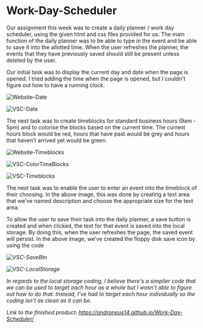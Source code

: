 # Work-Day-Scheduler

Our assignment this week was to create a daily planner / work day scheduler, using the given html and css files provided for us. The main function of the daily planner was to be able to type in the event and be able to save it into the allotted time. When the user refreshes the planner, the events that they have previously saved should still be present unless deleted by the user.

Our initial task was to display the current day and date when the page is opened. I tried adding the time when the page is opened, but I couldn't figure out how to have a running clock.

![Website-Date](https://user-images.githubusercontent.com/98381243/160270416-ebba6b20-6536-44ae-9afd-f25d182e6676.png)

![VSC-Date](https://user-images.githubusercontent.com/98381243/160270426-a919d0d0-2e89-4979-9251-46bba0ca285b.png)

The next task was to create timeblocks for standard business hours (9am - 5pm) and to colorise the blocks based on the current time. The current hours block would be red, hours that have past would be grey and hours that haven't arrived yet would be green.

![Website-Timeblocks](https://user-images.githubusercontent.com/98381243/160270589-f6503c94-799e-4efb-9f2a-477e0fc7325c.png)



![VSC-ColorTimeBlocks](https://user-images.githubusercontent.com/98381243/160271010-140dd461-0c2c-4706-a622-2544ad64f77b.png)

![VSC-Timeblocks](https://user-images.githubusercontent.com/98381243/160270596-1d6f6fc9-1e5f-439a-9130-4bcf05a7a761.png)

The next task was to enable the user to enter an event into the timeblock of their choosing. In the above image, this was done by creating a text area that we've named description and choose the appropriate size for the text area. 

To allow the user to save their task into the daily planner, a save button is created and when clicked, the text for that event is saved into the local storage. By doing this, when the user refreshes the page, the saved event will persist. In the above image, we've created the floppy disk save icon by using the code <i class="fas fa-save">

![VSC-SaveBtn](https://user-images.githubusercontent.com/98381243/160270890-b400f52a-f829-443f-862a-72b6373d90a8.png)
  
![VSC-LocalStorage](https://user-images.githubusercontent.com/98381243/160270905-33dab44b-4e8a-4a8e-9727-6517aa11095d.png)
  
In regards to the local storage coding, I believe there's a simplier code that we can be used to target each hour as a whole but I wasn't able to figure out how to do that. Instead, I've had to target each hour individually so the coding isn't as clean as it can be. 

Link to the finished product: https://androneus14.github.io/Work-Day-Scheduler/
